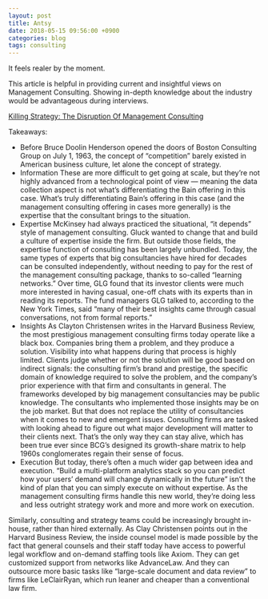 ```yaml
---
layout: post
title: Antsy
date: 2018-05-15 09:56:00 +0900
categories: blog
tags: consulting
---
```


It feels realer by the moment. 

This article is helpful in providing current and insightful views on Management Consulting. Showing in-depth knowledge about the industry would be advantageous during interviews.

[Killing Strategy: The Disruption Of Management Consulting](https://www.cbinsights.com/research/disrupting-management-consulting/)

Takeaways:
* Before Bruce Doolin Henderson opened the doors of Boston Consulting Group on July 1, 1963, the concept of “competition” barely existed in American business culture, let alone the concept of strategy.
* Information
These are more difficult to get going at scale, but they’re not highly advanced from a technological point of view — meaning the data collection aspect is not what’s differentiating the Bain offering in this case.
What’s truly differentiating Bain’s offering in this case (and the management consulting offering in cases more generally) is the expertise that the consultant brings to the situation.
* Expertise
McKinsey had always practiced the situational, “it depends” style of management consulting. Gluck wanted to change that and build a culture of expertise inside the firm.
But outside those fields, the expertise function of consulting has been largely unbundled. Today, the same types of experts that big consultancies have hired for decades can be consulted independently, without needing to pay for the rest of the management consulting package, thanks to so-called “learning networks.”
Over time, GLG found that its investor clients were much more interested in having casual, one-off chats with its experts than in reading its reports. The fund managers GLG talked to, according to the New York Times, said “many of their best insights came through casual conversations, not from formal reports.”
* Insights
As Clayton Christensen writes in the Harvard Business Review, the most prestigious management consulting firms today operate like a black box. Companies bring them a problem, and they produce a solution. Visibility into what happens during that process is highly limited.
Clients judge whether or not the solution will be good based on indirect signals: the consulting firm’s brand and prestige, the specific domain of knowledge required to solve the problem, and the company’s prior experience with that firm and consultants in general.
The frameworks developed by big management consultancies may be public knowledge. The consultants who implemented those insights may be on the job market. But that does not replace the utility of consultancies when it comes to new and emergent issues.
Consulting firms are tasked with looking ahead to figure out what major development will matter to their clients next. That’s the only way they can stay alive, which has been true ever since BCG’s designed its growth-share matrix to help 1960s conglomerates regain their sense of focus.
* Execution
But today, there’s often a much wider gap between idea and execution. “Build a multi-platform analytics stack so you can predict how your users’ demand will change dynamically in the future” isn’t the kind of plan that you can simply execute on without expertise.
As the management consulting firms handle this new world, they’re doing less and less outright strategy work and more and more work on execution.

Similarly, consulting and strategy teams could be increasingly brought in-house, rather than hired externally.
As Clay Christensen points out in the Harvard Business Review, the inside counsel model is made possible by the fact that general counsels and their staff today have access to powerful legal workflow and on-demand staffing tools like Axiom. They can get customized support from networks like AdvanceLaw. And they can outsource more basic tasks like “large-scale document and data review” to firms like LeClairRyan, which run leaner and cheaper than a conventional law firm.

